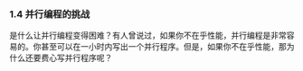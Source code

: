### 1.4 并行编程的挑战

是什么让并行编程变得困难？有人曾说过，如果你不在乎性能，并行编程是非常容易的。你甚至可以在一小时内写出一个并行程序。但是，如果你不在乎性能，那为什么还要费心写并行程序呢？